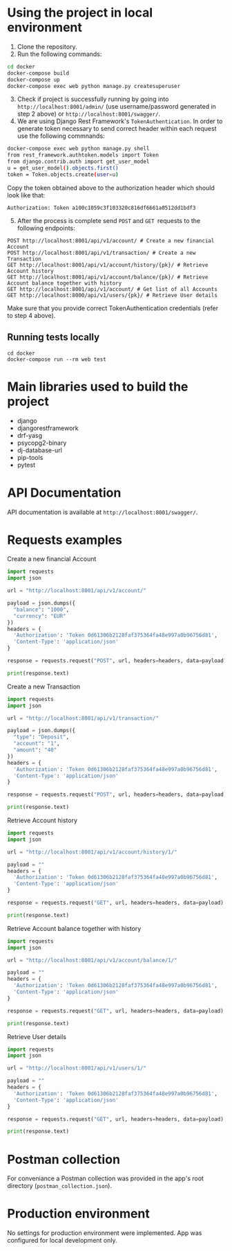 # Using the project in local environment

1. Clone the repository.
2. Run the following commands:

```bash
cd docker
docker-compose build
docker-compose up
docker-compose exec web python manage.py createsuperuser
```

3. Check if project is successfully running by going into `http://localhost:8001/admin/` (use username/password generated in step 2 above) or `http://localhost:8001/swagger/`.
4. We are using Django Rest Framework's `TokenAuthentication`. In order to generate token necessary to send correct header within each request use the following commnands:

```bash
docker-compose exec web python manage.py shell
from rest_framework.authtoken.models import Token
from django.contrib.auth import get_user_model
u = get_user_model().objects.first()
token = Token.objects.create(user=u)
```

Copy the token obtained above to the authorization header which should look like that:

```
Authorization: Token a100c1059c3f103320c816df6661a0512dd1bdf3
```

5. After the process is complete send `POST` and `GET `requests to the following endpoints:

```
POST http://localhost:8001/api/v1/account/ # Create a new financial Account
POST http://localhost:8001/api/v1/transaction/ # Create a new Transaction
GET http://localhost:8001/api/v1/account/history/{pk}/ # Retrieve Account history
GET http://localhost:8001/api/v1/account/balance/{pk}/ # Retrieve Account balance together with history
GET http://localhost:8001/api/v1/account/ # Get list of all Accounts
GET http://localhost:8000/api/v1/users/{pk}/ # Retrieve User details
```

Make sure that you provide correct TokenAuthentication credentials (refer to step 4 above).

## Running tests locally

```
cd docker
docker-compose run --rm web test
```

# Main libraries used to build the project

- django
- djangorestframework
- drf-yasg
- psycopg2-binary
- dj-database-url
- pip-tools
- pytest

# API Documentation

API documentation is available at `http://localhost:8001/swagger/`.

# Requests examples

Create a new financial Account

```python
import requests
import json

url = "http://localhost:8001/api/v1/account/"

payload = json.dumps({
  "balance": "1000",
  "currency": "EUR"
})
headers = {
  'Authorization': 'Token 0d61306b2128faf375364fa48e997a0b96756d81',
  'Content-Type': 'application/json'
}

response = requests.request("POST", url, headers=headers, data=payload)

print(response.text)
```

Create a new Transaction

```python
import requests
import json

url = "http://localhost:8001/api/v1/transaction/"

payload = json.dumps({
  "type": "Deposit",
  "account": "1",
  "amount": "40"
})
headers = {
  'Authorization': 'Token 0d61306b2128faf375364fa48e997a0b96756d81',
  'Content-Type': 'application/json'
}

response = requests.request("POST", url, headers=headers, data=payload)

print(response.text)
```

Retrieve Account history

```python
import requests
import json

url = "http://localhost:8001/api/v1/account/history/1/"

payload = ""
headers = {
  'Authorization': 'Token 0d61306b2128faf375364fa48e997a0b96756d81',
  'Content-Type': 'application/json'
}

response = requests.request("GET", url, headers=headers, data=payload)

print(response.text)
```

Retrieve Account balance together with history

```python
import requests
import json

url = "http://localhost:8001/api/v1/account/balance/1/"

payload = ""
headers = {
  'Authorization': 'Token 0d61306b2128faf375364fa48e997a0b96756d81',
  'Content-Type': 'application/json'
}

response = requests.request("GET", url, headers=headers, data=payload)

print(response.text)
```

Retrieve User details

```python
import requests
import json

url = "http://localhost:8001/api/v1/users/1/"

payload = ""
headers = {
  'Authorization': 'Token 0d61306b2128faf375364fa48e997a0b96756d81',
  'Content-Type': 'application/json'
}

response = requests.request("GET", url, headers=headers, data=payload)

print(response.text)
```

# Postman collection

For conveniance a Postman collection was provided in the app's root directory (`postman_collection.json`).

# Production environment

No settings for production environment were implemented. App was configured for local development only.
